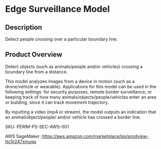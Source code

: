 #  Edge Surveillance Model

## Description
Detect people crossing over a particular boundary line.

## Product Overview
Detect objects (such as animals/people and/or vehicles) crossing a boundary line from a distance.

This model analyzes images from a device in motion (such as a drone/vehicle or wearable). Applications for this model can be used in the following settings: for security purposes, remote border surveillance, or keeping track of how many animals/objects/people/vehicles enter an area or building, since it can track movement trajectory.

By inputting a video (mp4 or stream), the model outputs an indication that an animal/object/people/ and/or vehicle has crossed a border line.

SKU: PERIM-PS-SEC-AWS-001

AWS SageMaker: https://aws.amazon.com/marketplace/pp/prodview-ttc5t247xmuqu


